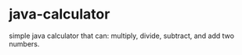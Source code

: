 # java-calculator

simple java calculator that can: multiply, divide, subtract, and add two numbers.
